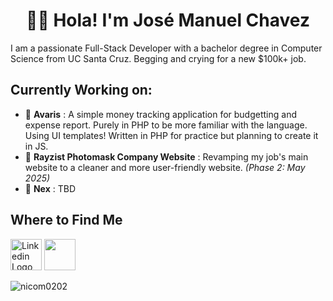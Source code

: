 <h1 align="center">🤙🏽 Hola! I'm José Manuel Chavez</h1>

I am a passionate Full-Stack Developer with a bachelor degree in Computer Science from UC Santa Cruz. Begging and crying for a new $100k+ job.

## Currently Working on:

- 💸 **Avaris** : A simple money tracking application for budgetting and expense report. Purely in PHP to be more familiar with the language. Using UI templates! Written in PHP for practice but planning to create it in JS.
- 🚜 **Rayzist Photomask Company Website** : Revamping my job's main website to a cleaner and more user-friendly website. _(Phase 2: May 2025)_
- 👯 **Nex** : TBD

## Where to Find Me
[<img src="https://upload.wikimedia.org/wikipedia/commons/8/81/LinkedIn_icon.svg" alt="Linkedin Logo" style="height: 50px;" />](https://www.linkedin.com/in/joschavz/)
[<img src="https://a.ltrbxd.com/logos/letterboxd-decal-dots-pos-rgb-500px.png" src="Lettedboxd Logo" style="height: 50px;" />](https://letterboxd.com/joschavz/)

<p><img align="left" src="https://github-readme-stats.vercel.app/api/top-langs?username=joschavz&show_icons=true&locale=en&layout=compact" alt="nicom0202" /></p>
